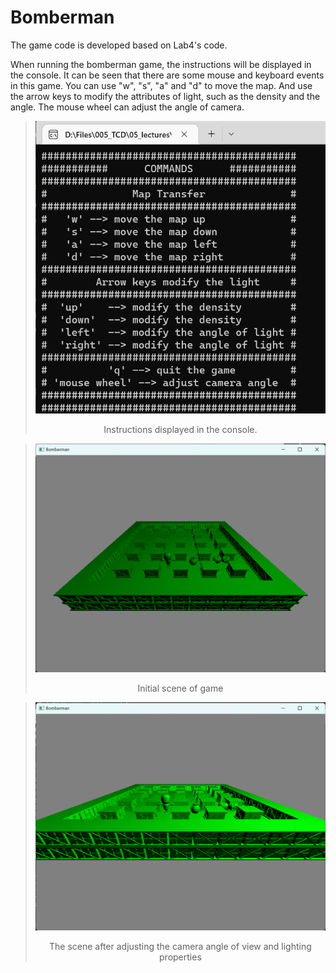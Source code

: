 # Bomberman

The game code is developed based on Lab4's code.

When running the bomberman game, the instructions will be displayed in the console. It can be seen that there are some mouse and keyboard events in this game. You can use "w", "s", "a" and "d" to move the map. And use the arrow keys to modify the attributes of light, such as the density and the angle. The mouse wheel can adjust the angle of camera.

> ![Snipaste_2022-11-29_20-27-05](Bomberman.assets/Snipaste_2022-11-29_20-27-05.png)
>
> <p align="center"> Instructions displayed in the console.</p>

> ![Snipaste_2022-11-29_20-26-55](Bomberman.assets/Snipaste_2022-11-29_20-26-55.png)
>
> <p align="center"> Initial scene of game</p>

> ![Snipaste_2022-11-29_20-27-23](Bomberman.assets/Snipaste_2022-11-29_20-27-23.png)
>
> <p align="center">The scene after adjusting the camera angle of view and lighting properties</p>

